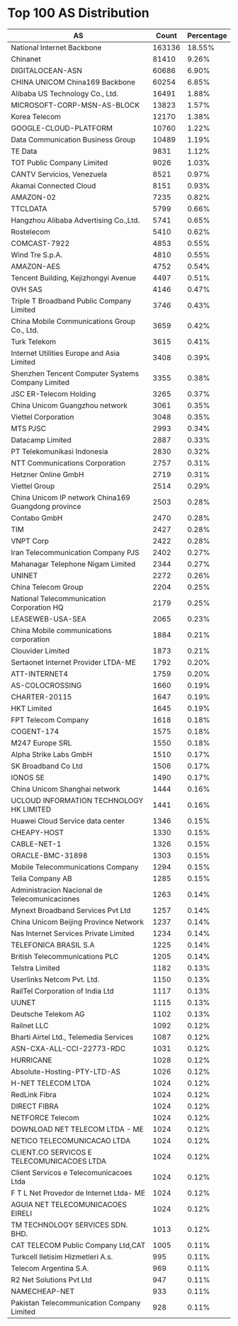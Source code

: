 # Top 100 AS Distribution
| AS | Count | Percentage |
|----|----|----|
| National Internet Backbone | 163136 | 18.55% |
| Chinanet | 81410 | 9.26% |
| DIGITALOCEAN-ASN | 60686 | 6.90% |
| CHINA UNICOM China169 Backbone | 60254 | 6.85% |
| Alibaba US Technology Co., Ltd. | 16491 | 1.88% |
| MICROSOFT-CORP-MSN-AS-BLOCK | 13823 | 1.57% |
| Korea Telecom | 12170 | 1.38% |
| GOOGLE-CLOUD-PLATFORM | 10760 | 1.22% |
| Data Communication Business Group | 10489 | 1.19% |
| TE Data | 9831 | 1.12% |
| TOT Public Company Limited | 9026 | 1.03% |
| CANTV Servicios, Venezuela | 8521 | 0.97% |
| Akamai Connected Cloud | 8151 | 0.93% |
| AMAZON-02 | 7235 | 0.82% |
| TTCLDATA | 5799 | 0.66% |
| Hangzhou Alibaba Advertising Co.,Ltd. | 5741 | 0.65% |
| Rostelecom | 5410 | 0.62% |
| COMCAST-7922 | 4853 | 0.55% |
| Wind Tre S.p.A. | 4810 | 0.55% |
| AMAZON-AES | 4752 | 0.54% |
| Tencent Building, Kejizhongyi Avenue | 4497 | 0.51% |
| OVH SAS | 4146 | 0.47% |
| Triple T Broadband Public Company Limited | 3746 | 0.43% |
| China Mobile Communications Group Co., Ltd. | 3659 | 0.42% |
| Turk Telekom | 3615 | 0.41% |
| Internet Utilities Europe and Asia Limited | 3408 | 0.39% |
| Shenzhen Tencent Computer Systems Company Limited | 3355 | 0.38% |
| JSC ER-Telecom Holding | 3265 | 0.37% |
| China Unicom Guangzhou network | 3061 | 0.35% |
| Viettel Corporation | 3048 | 0.35% |
| MTS PJSC | 2993 | 0.34% |
| Datacamp Limited | 2887 | 0.33% |
| PT Telekomunikasi Indonesia | 2830 | 0.32% |
| NTT Communications Corporation | 2757 | 0.31% |
| Hetzner Online GmbH | 2719 | 0.31% |
| Viettel Group | 2514 | 0.29% |
| China Unicom IP network China169 Guangdong province | 2503 | 0.28% |
| Contabo GmbH | 2470 | 0.28% |
| TIM | 2427 | 0.28% |
| VNPT Corp | 2422 | 0.28% |
| Iran Telecommunication Company PJS | 2402 | 0.27% |
| Mahanagar Telephone Nigam Limited | 2344 | 0.27% |
| UNINET | 2272 | 0.26% |
| China Telecom Group | 2204 | 0.25% |
| National Telecommunication Corporation HQ | 2179 | 0.25% |
| LEASEWEB-USA-SEA | 2065 | 0.23% |
| China Mobile communications corporation | 1884 | 0.21% |
| Clouvider Limited | 1873 | 0.21% |
| Sertaonet Internet Provider LTDA-ME | 1792 | 0.20% |
| ATT-INTERNET4 | 1759 | 0.20% |
| AS-COLOCROSSING | 1660 | 0.19% |
| CHARTER-20115 | 1647 | 0.19% |
| HKT Limited | 1645 | 0.19% |
| FPT Telecom Company | 1618 | 0.18% |
| COGENT-174 | 1575 | 0.18% |
| M247 Europe SRL | 1550 | 0.18% |
| Alpha Strike Labs GmbH | 1510 | 0.17% |
| SK Broadband Co Ltd | 1506 | 0.17% |
| IONOS SE | 1490 | 0.17% |
| China Unicom Shanghai network | 1444 | 0.16% |
| UCLOUD INFORMATION TECHNOLOGY HK LIMITED | 1441 | 0.16% |
| Huawei Cloud Service data center | 1346 | 0.15% |
| CHEAPY-HOST | 1330 | 0.15% |
| CABLE-NET-1 | 1326 | 0.15% |
| ORACLE-BMC-31898 | 1303 | 0.15% |
| Mobile Telecommunications Company | 1294 | 0.15% |
| Telia Company AB | 1285 | 0.15% |
| Administracion Nacional de Telecomunicaciones | 1263 | 0.14% |
| Mynext Broadband Services Pvt Ltd | 1257 | 0.14% |
| China Unicom Beijing Province Network | 1237 | 0.14% |
| Nas Internet Services Private Limited | 1234 | 0.14% |
| TELEFONICA BRASIL S.A | 1225 | 0.14% |
| British Telecommunications PLC | 1205 | 0.14% |
| Telstra Limited | 1182 | 0.13% |
| Userlinks Netcom Pvt. Ltd. | 1150 | 0.13% |
| RailTel Corporation of India Ltd | 1117 | 0.13% |
| UUNET | 1115 | 0.13% |
| Deutsche Telekom AG | 1102 | 0.13% |
| Railnet LLC | 1092 | 0.12% |
| Bharti Airtel Ltd., Telemedia Services | 1087 | 0.12% |
| ASN-CXA-ALL-CCI-22773-RDC | 1031 | 0.12% |
| HURRICANE | 1028 | 0.12% |
| Absolute-Hosting-PTY-LTD-AS | 1026 | 0.12% |
| H-NET TELECOM LTDA | 1024 | 0.12% |
| RedLink Fibra | 1024 | 0.12% |
| DIRECT FIBRA | 1024 | 0.12% |
| NETFORCE Telecom | 1024 | 0.12% |
| DOWNLOAD NET TELECOM LTDA - ME | 1024 | 0.12% |
| NETICO TELECOMUNICACAO LTDA | 1024 | 0.12% |
| CLIENT.CO SERVICOS E TELECOMUNICACOES LTDA | 1024 | 0.12% |
| Client Servicos e Telecomunicacoes Ltda | 1024 | 0.12% |
| F T L Net Provedor de Internet Ltda- ME | 1024 | 0.12% |
| AGUIA NET TELECOMUNICACOES EIRELI | 1024 | 0.12% |
| TM TECHNOLOGY SERVICES SDN. BHD. | 1013 | 0.12% |
| CAT TELECOM Public Company Ltd,CAT | 1005 | 0.11% |
| Turkcell Iletisim Hizmetleri A.s. | 995 | 0.11% |
| Telecom Argentina S.A. | 969 | 0.11% |
| R2 Net Solutions Pvt Ltd | 947 | 0.11% |
| NAMECHEAP-NET | 933 | 0.11% |
| Pakistan Telecommunication Company Limited | 928 | 0.11% |
